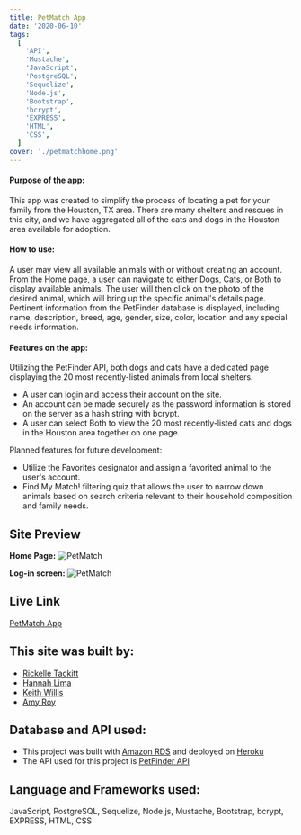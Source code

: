 ```yaml
---
title: PetMatch App
date: '2020-06-10'
tags:
  [
    'API',
    'Mustache',
    'JavaScript',
    'PostgreSQL',
    'Sequelize',
    'Node.js',
    'Bootstrap',
    'bcrypt',
    'EXPRESS',
    'HTML',
    'CSS',
  ]
cover: './petmatchhome.png'
---
```


#### Purpose of the app:

This app was created to simplify the process of locating a pet for your family from the Houston, TX area. There are many shelters and rescues in this city, and we have aggregated all of the cats and dogs in the Houston area available for adoption.

#### How to use:

A user may view all available animals with or without creating an account. From the Home page, a user can navigate to either Dogs, Cats, or Both to display available animals. The user will then click on the photo of the desired animal, which will bring up the specific animal's details page. Pertinent information from the PetFinder database is displayed, including name, description, breed, age, gender, size, color, location and any special needs information.

#### Features on the app:

Utilizing the PetFinder API, both dogs and cats have a dedicated page displaying the 20 most recently-listed animals from local shelters.

- A user can login and access their account on the site.
- An account can be made securely as the password information is stored on the server as a hash string with bcrypt.
- A user can select Both to view the 20 most recently-listed cats and dogs in the Houston area together on one page.

Planned features for future development:

- Utilize the Favorites designator and assign a favorited animal to the user's account.
- Find My Match! filtering quiz that allows the user to narrow down animals based on search criteria relevant to their household composition and family needs.

## Site Preview

**Home Page:**
![PetMatch](/images/petMatchPreview.gif)

**Log-in screen:**
![PetMatch](/images/loginPreview.gif)

## Live Link

<a href="https://serene-mountain-01139.herokuapp.com/home" target="_blank">PetMatch App</a>

## This site was built by:

- [Rickelle Tackitt](https://github.com/RickelleDawn)
- [Hannah Lima](https://github.com/#)
- [Keith Willis](https://github.com/WillisK-0)
- [Amy Roy](https://github.com/MeerKatnip)

## Database and API used:

- This project was built with [Amazon RDS](https://aws.amazon.com/rds/) and deployed on [Heroku](https://www.heroku.com/)
- The API used for this project is [PetFinder API](https://www.petfinder.com/developers/)

## Language and Frameworks used:

JavaScript, PostgreSQL, Sequelize, Node.js, Mustache, Bootstrap, bcrypt, EXPRESS, HTML, CSS
